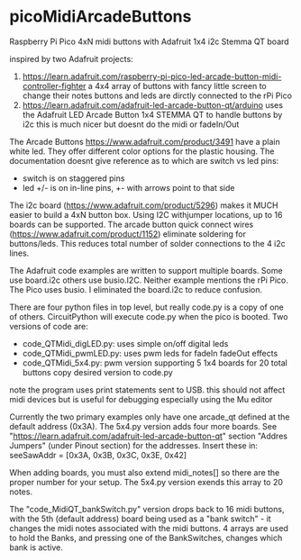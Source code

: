 # picoMidiArcadeButtons
Raspberry Pi Pico 4xN midi buttons with Adafruit 1x4 i2c Stemma QT board

inspired by two Adafruit projects:
1) https://learn.adafruit.com/raspberry-pi-pico-led-arcade-button-midi-controller-fighter
   a 4x4 array of buttons with fancy little screen to change their notes
   buttons and leds are dirctly connected to the rPi Pico
2) https://learn.adafruit.com/adafruit-led-arcade-button-qt/arduino
   uses the Adafruit LED Arcade Button 1x4 STEMMA QT to handle buttons by i2c
   this is much nicer but doesnt do the midi or fadeIn/Out
   
The Arcade Buttons https://www.adafruit.com/product/3491 have a plain white led. They offer different color options for the plastic housing. The documentation doesnt give reference as to which are switch vs led pins:
 * switch is on staggered pins
 * led +/- is on in-line pins, +- with arrows point to that side

The i2c board (https://www.adafruit.com/product/5296) makes it MUCH easier to build a 4xN button box. Using I2C withjumper locations, up to 16 boards can be supported.  The arcade button quick connect wires (https://www.adafruit.com/product/1152) eliminate soldering for buttons/leds.  This reduces total number of solder connections to the 4 i2c lines.

The Adafruit code examples are written to support multiple boards. Some use board.i2c others use busio.I2C. Neither example mentions the rPi Pico.  The Pico uses busio.  I eliminated the board.i2c to reduce confusion.

There are four python files in top level, but really code.py is a copy of one of others. CircuitPython will execute code.py when the pico is booted.  Two versions of code are:
 * code_QTMidi_digLED.py: uses simple on/off digital leds
 * code_QTMidi_pwmLED.py: uses pwm leds for fadeIn fadeOut effects
 * code_QTMidi_5x4.py: pwm version supporting 5 1x4 boards for 20 total buttons
copy desired version to code.py

note the program uses print statements sent to USB.
this should not affect midi devices but is useful for debugging
especially using the Mu editor

Currently the two primary examples only have one arcade_qt defined at the default address (0x3A). The 5x4.py version adds four more boards. See  "https://learn.adafruit.com/adafruit-led-arcade-button-qt" section "Addres Jumpers" (under Pinout section) for the addresses.  Insert these in:
   seeSawAddr = [0x3A, 0x3B, 0x3C, 0x3E, 0x42]  

When adding boards, you must also extend midi_notes[] so there are the proper number for your setup.  The 5x4.py version exends this array to 20 notes.

The "code_MidiQT_bankSwitch.py" version drops back to 16 midi buttons, with the 5th (default address) board being used as a "bank switch" - it changes the midi notes associated with the midi buttons.  4 arrays are used to hold the Banks, and pressing one of the BankSwitches,  changes which bank is active.
